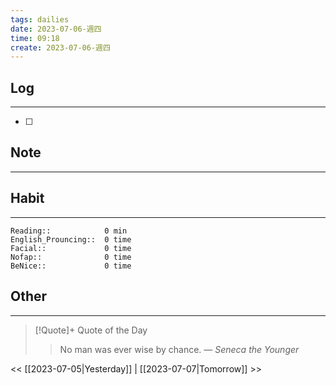 ```yaml
---
tags: dailies  
date: 2023-07-06-週四
time: 09:18
create: 2023-07-06-週四
---
```


## Log
---
- [ ] 

## Note
---

## Habit
---
```
Reading::            0 min
English_Prouncing::  0 time
Facial::             0 time
Nofap::              0 time
BeNice::             0 time

```
## Other
---

> [!Quote]+ Quote of the Day
> > No man was ever wise by chance.
> — <cite>Seneca the Younger</cite>

<< [[2023-07-05|Yesterday]] | [[2023-07-07|Tomorrow]] >>